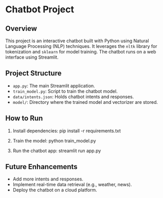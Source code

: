# Chatbot Project

## Overview
This project is an interactive chatbot built with Python using Natural Language Processing (NLP) techniques. It leverages the `nltk` library for tokenization and `sklearn` for model training. The chatbot runs on a web interface using Streamlit.

## Project Structure
- `app.py`: The main Streamlit application.
- `train_model.py`: Script to train the chatbot model.
- `data/intents.json`: Holds chatbot intents and responses.
- `model/`: Directory where the trained model and vectorizer are stored.

## How to Run
1. Install dependencies:
   pip install -r requirements.txt

2. Train the model:
   python train_model.py

3. Run the chatbot app:
   streamlit run app.py

## Future Enhancements
- Add more intents and responses.
- Implement real-time data retrieval (e.g., weather, news).
- Deploy the chatbot on a cloud platform.
